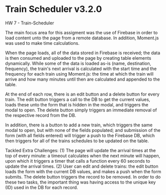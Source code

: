# Train Scheduler v3.2.0

HW 7 - Train-Scheduler

The main focus area for this assigment was the use of Firebase in order to load content unto the page from a remote database. In addition, Moment.js was used to make time calculations.

When the page loads, all of the data stored in Firebase is received; the data is then consumed and uploaded to the page by creating table elements dynamically. While some of the data is loaded as-is (name, destination, frequency), the train's next arrival is calculated with the start time and the frequency for each train using Moment.js: the time at which the train will arrive and how many minutes until then are calculated and appended to the table.

At the end of each row, there is an edit button and a delete button for every train. The edit button triggers a call to the DB to get the current values, loads these unto the form that is hidden in the modal, and triggers the modal to open. The delete button simply triggers an immediate removal of the respective record from the DB. 

In addition, there is a button to add a new train, which triggers the same modal to open, but with none of the fields populated; and submission of the form (with all fields entered) will trigger a push to the Firebase DB, which then triggers for all of the trains schedules to be updated on the table.

Tackled Extra Challenges: 
(1) The page will update the arrival times at the top of every minute: a timeout calculates when the next minute will happen, upon which it triggers a timer that calls a function every 60 seconds to update the arrival times.
(2) User can edit and delete trains: the edit button loads the form with the current DB values, and makes a push when the form submits. The delete button triggers the record to be removed. In order to do these two tasks, the important thing was having access to the unique key (ID) used in the DB for each record.